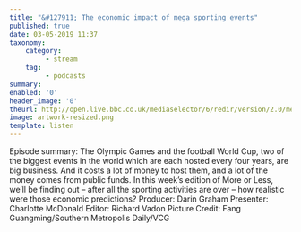 ```yaml
---
title: "&#127911; The economic impact of mega sporting events"
published: true
date: 03-05-2019 11:37
taxonomy:
    category:
         - stream
    tag:
         - podcasts
summary:
enabled: '0'
header_image: '0'
theurl: http://open.live.bbc.co.uk/mediaselector/6/redir/version/2.0/mediaset/audio-nondrm-download/proto/http/vpid/p076wwt7.mp3
image: artwork-resized.png
template: listen
---
```

 
Episode summary: The Olympic Games and the football World Cup, two of the biggest events in the world which are each hosted every four years, are big business. And it costs a lot of money to host them, and a lot of the money comes from public funds. In this week’s edition of More or Less, we’ll be finding out – after all the sporting activities are over – how realistic were those economic predictions? Producer: Darin Graham Presenter: Charlotte McDonald Editor: Richard Vadon Picture Credit: Fang Guangming/Southern Metropolis Daily/VCG
